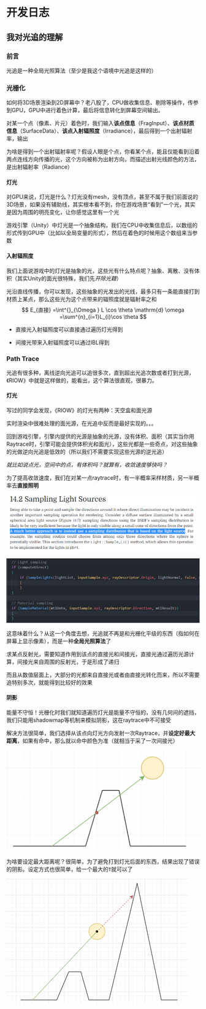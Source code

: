 # 开发日志

## 我对光追的理解

### 前言

光追是一种全局光照算法（至少是我这个语境中光追是这样的）

### 光栅化

如何将3D场景渲染到2D屏幕中？老八股了，CPU做收集信息、剔除等操作，传参到GPU，GPU中进行着色计算，最后将信息转化到屏幕空间输出。

对某一个点（像素、片元）着色时，我们输入**该点信息**（FragInput）、**该点材质信息**（SurfaceData）、**该点入射辐照度**（Irradiance），最后得到一个出射辐射率，输出

为啥是得到一个出射辐射率呢？假设人眼是个点，你看某个点，能且仅能看到沿着两点连线方向传播的光，这个方向被称为出射方向，而描述出射光线颜色的方法，是出射辐射率（Radiance）

#### 灯光

对GPU来说，灯光是什么？灯光没有mesh，没有顶点，甚至不属于我们前面说的3D场景，如果没有辅助线，其实根本看不到，你在游戏场景“看到”一个光，其实是因为周围的明亮变化，让你感觉这里有一个光

游戏引擎（Unity）中灯光是一个抽象结构，我们在CPU中收集信息后，以数组的形式传到GPU中（比如以全局变量的形式），然后在着色的时候用这个数组来当参数

#### 入射辐照度

我们上面说游戏中的灯光是抽象的光，这些光有什么特点呢？抽象、离散、没有体积（其实Unity的面光很特殊，我们先*开除光籍*）

光沿直线传播，你可以发现，这些抽象的光发出的光线，最多只有一条能直接打到材质上某点，那么这些光为这个点带来的辐照度就是辐射率之和
$$
E_{直接}
=\int^{}_{\Omega } L \cos \theta  \mathrm{d} \omega 
=\sum^{n}_{i=1}L_{i}\cos \theta
$$

- 直接光入射辐照度可以直接通过遍历灯光得到

- 间接光带来入射辐照度可以通过IBL得到

### Path Trace

光追有很多种，离线逆向光追可以追很多次，直到超出光追次数或者打到光源，《RIOW》中就是这样做的，能看出，这个算法很直观，很暴力。

#### 灯光

写过的同学会发现，《RIOW》的灯光有两种：天空盒和面光源

实时渲染中很难处理的面光源，在光追中反而是最好实现的。。。

回到游戏引擎，引擎内提供的光源是抽象的光源，没有体积、面积（其实当你用Raytrace时，引擎可能会提供体积光和面光），这些光都是一些奇点，对这些抽象的光做逆向光追是低效的（所以我们不需要实现这些光源的逆光追）

*就比如说点光，空间中的点，有体积吗？就算有，收敛速度够快吗？*

为了提高收敛速度，我们在对某一点raytrace时，有一半概率采样材质，另一半概率去**直接照明**

![PBRT_直接照明](image/PBRT_直接照明.png)

![HDRP_直接照明](image/HDRP_直接照明.png)

这意味着什么？从这一个角度去想，光追就不再是和光栅化平级的东西（指如何在屏幕上显示像素），而是一种**全局光照算法**了

求某点反射光，需要知道作用到该点的直接光和间接光，直接光通过遍历光源计算，间接光来自周围的反射光，于是形成了递归

而且从数值层面上，大部分的光都来自直接光或者由直接光转化而来，所以不需要追特别多次，就能得到比较好的效果

#### 阴影

能量不守恒！光栅化时我们就知道遍历灯光是能量不守恒的，没有几何间的遮挡，我们只能用shadowmap等机制来模拟阴影，这在raytrace中不可接受

解决方法很简单，我们选择从该点向灯光方向发射一次Raytrace，并**设定好最大距离**，如果有命中，那么就以命中颜色为准（就相当于采了一次间接光）

![Raytrace灯光采样](image/Raytrace灯光采样.png)

为啥要设定最大距离呢？很简单，为了避免打到灯光后面的东西，结果出现了错误的阴影。设定方式也很简单，给一个最大的`T`就可以了

![灯光采样_设定最大距离](image/灯光采样_设定最大距离.png)













